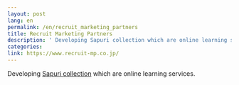 ```yaml
---
layout: post
lang: en
permalink: /en/recruit_marketing_partners
title: Recruit Marketing Partners
description: ' Developing Sapuri collection which are online learning services. '
categories: 
link: https://www.recruit-mp.co.jp/
---
```


<p>Developing <a href="https://www.recruit-mp.co.jp/service/sapuri.html">Sapuri collection</a> which are online learning services.</p>
